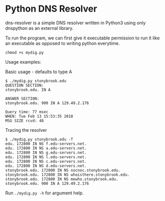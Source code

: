 # Python DNS Resolver

dns-resolver is a simple DNS resolver written in Python3 using only dnspython as an external library.

To run the program, we can first give it executable permission to run it like an executable as opposed to writing python everytime.
```
chmod +x mydig.py
```

Usage examples:

Basic usage - defaults to type A
```
$ ./mydig.py stonybrook.edu
QUESTION SECTION:
stonybrook.edu. IN A

ANSWER SECTION:
stonybrook.edu. 900 IN A 129.49.2.176

Query time: 77 msec
WHEN: Tue Feb 13 15:53:35 2018
MSG SIZE rcvd: 48
```
Tracing the resolver
```
$ ./mydig.py stonybrook.edu -T
edu. 172800 IN NS f.edu-servers.net.
edu. 172800 IN NS a.edu-servers.net.
edu. 172800 IN NS g.edu-servers.net.
edu. 172800 IN NS l.edu-servers.net.
edu. 172800 IN NS c.edu-servers.net.
edu. 172800 IN NS d.edu-servers.net.
stonybrook.edu. 172800 IN NS nocnoc.stonybrook.edu.
stonybrook.edu. 172800 IN NS whoisthere.stonybrook.edu.
stonybrook.edu. 172800 IN NS mewho.stonybrook.edu.
stonybrook.edu. 900 IN A 129.49.2.176

```

Run `./mydig.py -h` for argument help.
